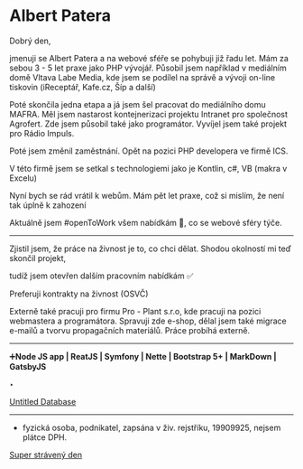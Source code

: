 # Albert Patera

Dobrý den, 

jmenuji se Albert Patera a na webové sféře se pohybuji již řadu let. Mám za sebou 3 - 5 let praxe jako PHP vývojář. Působil jsem například v mediálním domě Vltava Labe Media, kde jsem se podílel na správě a vývoji on-line tiskovin (iReceptář, Kafe.cz, Šíp a další)

Poté skončila jedna etapa a já jsem šel pracovat do mediálního domu MAFRA. Měl jsem nastarost kontejnerizaci projektu Intranet pro společnost Agrofert. Zde jsem působil také jako programátor. Vyvíjel jsem také projekt pro Rádio Impuls.

Poté jsem změnil zaměstnání. Opět na pozici PHP developera ve firmě ICS.

V této firmě jsem se setkal s technologiemi jako je Kontlin, c#, VB (makra v Excelu)

Nyní bych se rád vrátil k webům. Mám pět let praxe, což si mislím, že není tak úplně k zahození

Aktuálně jsem #openToWork všem nabídkám 🙂, co se webové sféry týče.

---

Zjistil jsem, že práce na živnost je to, co chci dělat. Shodou okolností mi teď skončil projekt, 

tudíž jsem otevřen dalším pracovním nabídkám ✅

Preferuji kontrakty na živnost (OSVČ)

Externě také pracuji pro firmu Pro - Plant s.r.o, kde pracuji na pozici webmastera a programátora. Spravuji zde e-shop, dělal jsem také migrace e-mailů a tvorvu propagačních materiálů. Práce probíhá externě.

---

➕**Node JS app | ReatJS | Symfony | Nette | Bootstrap 5+ | MarkDown | GatsbyJS**

‣

[Untitled Database](Albert%20Patera%205c1915ddf14149a1a1dde476bb4d0f89/Untitled%20Database%20344eb051877240399bc3ab417cf31a53.csv)

---

- fyzická osoba, podnikatel, zapsána v živ. rejstříku, 19909925, nejsem plátce DPH.

[Super strávený den](https://www.notion.so/Super-str-ven-den-6c2225600230433fb66198a13f0071fb?pvs=21)